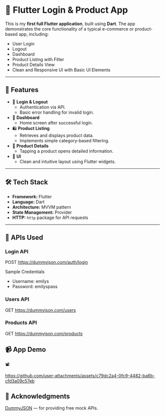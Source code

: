 # 🧩 Flutter Login & Product App

This is my **first full Flutter application**, built using **Dart**. The app demonstrates the core functionality of a typical e-commerce or product-based app, including:

- User Login
- Logout
- Dashboard
- Product Listing with Filter
- Product Details View
- Clean and Responsive UI with Basic UI Elements

---

## 🚀 Features

- 🔐 **Login & Logout**
  - Authentication via API.
  - Basic error handling for invalid login.
- 🧭 **Dashboard**
  - Home screen after successful login.
- 🛍️ **Product Listing**
  - Retrieves and displays product data.
  - Implements simple category-based filtering.
- 📝 **Product Details**
  - Tapping a product opens detailed information.
- 🎨 **UI**
  - Clean and intuitive layout using Flutter widgets.

---

## 🛠️ Tech Stack

- **Framework:** Flutter
- **Language:** Dart
- **Architecture:** MVVM pattern
- **State Management:** Provider
- **HTTP:** `http` package for API requests

---

## 🔗 APIs Used

### Login API

POST https://dummyjson.com/auth/login

Sample Credentials

- Username: emilys
- Password: emilyspass

### Users API
GET https://dummyjson.com/users

### Products API
GET https://dummyjson.com/products

## 📹 **App Demo**

📽️ 

https://github.com/user-attachments/assets/c79dc2a4-0fc9-4482-ba6b-cfd3a09c57eb



## 🙌 **Acknowledgments**
[DummyJSON](https://dummyjson.com) — for providing free mock APIs.

